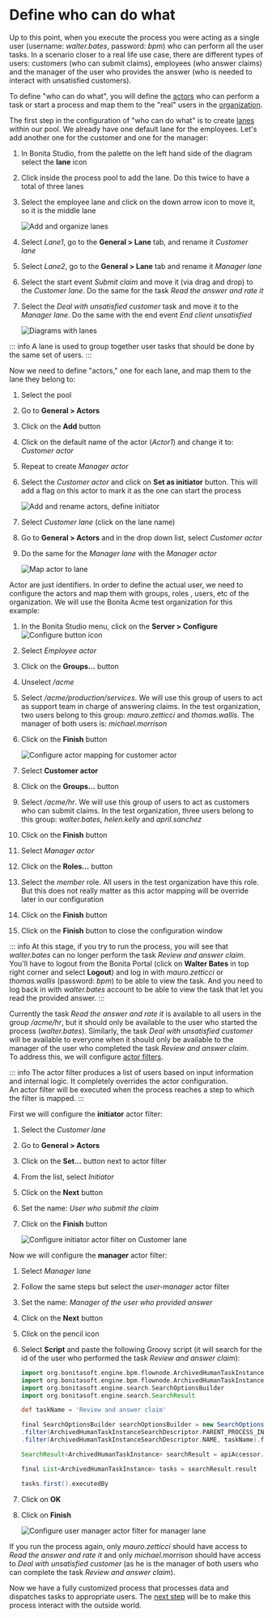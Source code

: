 # Define who can do what

Up to this point, when you execute the process you were acting as a single user (username: _walter.bates_, password: _bpm_) who can perform all the user tasks. In a scenario closer to a real life use case, there are different types of users: customers (who can submit claims), employees (who answer claims) and the manager of the user who provides the answer (who is needed to interact with unsatisfied customers).

To define "who can do what",  you will define the [actors](actors.md) who can perform a task or start a process and map them to the "real" users in the [organization](organization-overview.md).

The first step in the configuration of "who can do what" is to create [lanes](pools-and-lanes.md) within our pool. We already have one default lane for the employees. Let's add another one for the customer and one for the manager:
1. In Bonita Studio, from the palette on the left hand side of the diagram select the **lane** icon
1. Click inside the process pool to add the lane. Do this twice to have a total of three lanes
1. Select the employee lane and click on the down arrow icon to move it, so it is the middle lane

   ![Add and organize lanes](images/getting-started-tutorial/define-who-can-do-what/add-and-organize-lanes.gif)<!--{.img-responsive .img-thumbnail}-->

1. Select _Lane1_, go to the **General > Lane** tab, and rename it _Customer lane_
1. Select  _Lane2_, go to the **General > Lane** tab and rename it _Manager lane_
1. Select the start event _Submit claim_ and move it (via drag and drop) to the _Customer lane_. Do the same for the task _Read the answer and rate it_
1. Select the _Deal with unsatisfied customer_ task and move it to the _Manager lane_. Do the same with the end event _End client unsatisfied_

   ![Diagrams with lanes](images/getting-started-tutorial/define-who-can-do-what/diagrams-with-lanes.png)<!--{.img-responsive .img-thumbnail}-->

::: info
A lane is used to group together user tasks that should be done by the same set of users.
:::

Now we need to define "actors," one for each lane, and map them to the lane they belong to:
1. Select the pool
1. Go to **General > Actors**
1. Click on the **Add** button
1. Click on the default name of the actor (_Actor1_) and change it to: _Customer actor_
1. Repeat to create _Manager actor_
1. Select the _Customer actor_ and click on **Set as initiator** button. This will add a flag on this actor to mark it as the one can start the process

   ![Add and rename actors, define initiator](images/getting-started-tutorial/define-who-can-do-what/add-rename-actors-set-initiator.gif)<!--{.img-responsive .img-thumbnail}-->

1. Select _Customer lane_ (click on the lane name)
1. Go to **General > Actors** and in the drop down list, select _Customer actor_
1. Do the same for the _Manager lane_ with the _Manager actor_

   ![Map actor to lane](images/getting-started-tutorial/define-who-can-do-what/map-actor-to-lane.gif)<!--{.img-responsive .img-thumbnail}-->

Actor are just identifiers. In order to define the actual user, we need to configure the actors and map them with groups, roles , users, etc of the organization. We will use the Bonita Acme test organization for this example:
1. In the Bonita Studio menu, click on the **Server > Configure** ![Configure button icon](images/getting-started-tutorial/define-who-can-do-what/configure.png)
1. Select _Employee actor_
1. Click on the **Groups...** button
1. Unselect _/acme_
1. Select _/acme/production/services_. We will use this group of users to act as support team in charge of answering claims. In the test organization, two users belong to this group: _mauro.zetticci_ and _thomas.wallis_. The manager of both users is: _michael.morrison_
1. Click on the **Finish** button

   ![Configure actor mapping for customer actor](images/getting-started-tutorial/define-who-can-do-what/configure-actor-mapping.gif)<!--{.img-responsive .img-thumbnail}-->

1. Select **Customer actor**
1. Click on the **Groups...** button
1. Select _/acme/hr_. We will use this group of users to act as customers who can submit claims. In the test organization, three users belong to this group: _walter.bates_, _helen.kelly_ and _april.sanchez_
1. Click on the **Finish** button
1. Select _Manager actor_
1. Click on the **Roles...** button
1. Select the _member_ role. All users in the test organization have this role. But this does not really matter as this actor mapping will be override later in our configuration
1. Click on the **Finish** button
1. Click on the **Finish** button to close the configuration window

::: info
At this stage, if you try to run the process, you will see that _walter.bates_ can no longer perform the task _Review and answer claim_. You'll have to logout from the Bonita Portal (click on **Walter Bates** in top right corner and select **Logout**) and log in with _mauro.zetticci_ or _thomas.wallis_ (password: _bpm_) to be able to view the task. And you need to log back in with _walter.bates_ account to be able to view the task that let you read the provided answer.
:::

Currently the task _Read the answer and rate it_ is available to all users in the group _/acme/hr_, but it should only be available to the user who started the process (_walter.bates_). Similarly, the task _Deal with unsatisfied customer_ will be available to everyone when it should only be available to the manager of the user who completed the task _Review and answer claim_.  
To address this, we will configure [actor filters](actor-filtering.md).

::: info
The actor filter produces a list of users based on input information and internal logic. It completely overrides the actor configuration.  
An actor filter will be executed when the process reaches a step to which the filter is mapped.
:::

First we will configure the **initiator** actor filter:

1. Select the _Customer lane_
1. Go to **General > Actors**
1. Click on the **Set...** button next to actor filter
1. From the list, select _Initiator_
1. Click on the **Next** button
1. Set the name: _User who submit the claim_
1. Click on the **Finish** button

   ![Configure initiator actor filter on Customer lane](images/getting-started-tutorial/define-who-can-do-what/configure-initiator-actor-filter.gif)<!--{.img-responsive .img-thumbnail}-->

Now we will configure the **manager** actor filter:  

1. Select _Manager lane_
1. Follow the same steps but select the _user-manager_ actor filter
1. Set the name: _Manager of the user who provided answer_
1. Click on the **Next** button
1. Click on the pencil icon
1. Select **Script** and paste the following Groovy script (it will search for the id of the user who performed the task _Review and answer claim_):

   ``` groovy
   import org.bonitasoft.engine.bpm.flownode.ArchivedHumanTaskInstance
   import org.bonitasoft.engine.bpm.flownode.ArchivedHumanTaskInstanceSearchDescriptor
   import org.bonitasoft.engine.search.SearchOptionsBuilder
   import org.bonitasoft.engine.search.SearchResult

   def taskName = 'Review and answer claim'

   final SearchOptionsBuilder searchOptionsBuilder = new SearchOptionsBuilder(0, 1)
   .filter(ArchivedHumanTaskInstanceSearchDescriptor.PARENT_PROCESS_INSTANCE_ID, processInstanceId)
   .filter(ArchivedHumanTaskInstanceSearchDescriptor.NAME, taskName).filter(ArchivedHumanTaskInstanceSearchDescriptor.TERMINAL, true)

   SearchResult<ArchivedHumanTaskInstance> searchResult = apiAccessor.processAPI.searchArchivedHumanTasks(searchOptionsBuilder.done())

   final List<ArchivedHumanTaskInstance> tasks = searchResult.result

   tasks.first().executedBy
   ```

1. Click on **OK**
1. Click on **Finish**

   ![Configure user manager actor filter for manager lane](images/getting-started-tutorial/define-who-can-do-what/configure-user-manager-actor-filter.gif)<!--{.img-responsive .img-thumbnail}-->


If you run the process again, only _mauro.zetticci_ should have access to _Read the answer and rate it_ and only _michael.morrison_ should have access to _Deal with unsatisfied customer_ (as he is the manager of both users who can complete the task _Review and answer claim_).

Now we have a fully customized process that processes data and dispatches tasks to appropriate users. The [next step](configure-email-connector.md) will be to make this process interact with the outside world.
